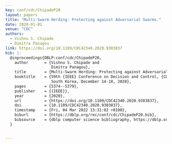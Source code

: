 ```yaml
---
key: conf/cdc/ChipadeP20
layout: papers
title: "Multi-Swarm Herding: Protecting against Adversarial Swarms."
date: 2020-01-01
venue: "CDC"
authors:
  - Vishnu S. Chipade
  - Dimitra Panagou
link: https://doi.org/10.1109/CDC42340.2020.9303837
bib: |-
  @inproceedings{DBLP:conf/cdc/ChipadeP20,
    author       = {Vishnu S. Chipade and
                    Dimitra Panagou},
    title        = {Multi-Swarm Herding: Protecting against Adversarial Swarms},
    booktitle    = {59th {IEEE} Conference on Decision and Control, {CDC} 2020, Jeju Island,
                    South Korea, December 14-18, 2020},
    pages        = {5374--5379},
    publisher    = {{IEEE}},
    year         = {2020},
    url          = {https://doi.org/10.1109/CDC42340.2020.9303837},
    doi          = {10.1109/CDC42340.2020.9303837},
    timestamp    = {Fri, 04 Mar 2022 13:31:02 +0100},
    biburl       = {https://dblp.org/rec/conf/cdc/ChipadeP20.bib},
    bibsource    = {dblp computer science bibliography, https://dblp.org}
  }


---
```

